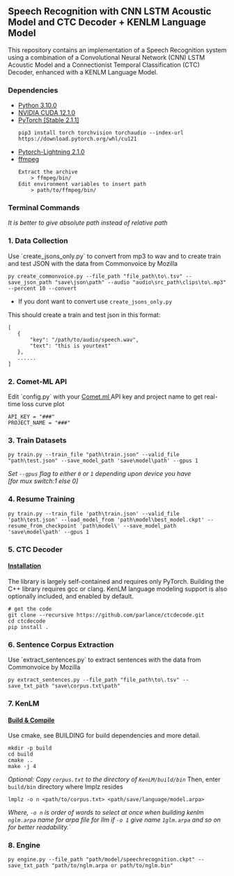 ## Speech Recognition with CNN LSTM Acoustic Model and CTC Decoder + KENLM Language Model
This repository contains an implementation of a Speech Recognition system using a combination of a Convolutional Neural Network (CNN) LSTM Acoustic Model and a Connectionist Temporal Classification (CTC) Decoder, enhanced with a KENLM Language Model.

### Dependencies
- [Python 3.10.0](https://www.python.org/downloads/release/python-3100/)
- [NVIDIA CUDA 12.1.0](https://developer.nvidia.com/cuda-12-1-0-download-archive)
- [PyTorch [Stable 2.1.1]](https://pytorch.org/)
    ```
    pip3 install torch torchvision torchaudio --index-url https://download.pytorch.org/whl/cu121
    ```
- [Pytorch-Lightning 2.1.0](https://www.pytorchlightning.ai/index.html)
- [ffmpeg](https://www.ffmpeg.org/)
    ```
    Extract the archive
        > ffmpeg/bin/
    Edit environment variables to insert path 
        > path/to/ffmpeg/bin/
    ```
### Terminal Commands
*It is better to give absolute path instead of relative path*
<h3>1. Data Collection </h3>
Use `create_jsons_only.py` to convert from mp3 to wav and to create train and test JSON with the data from Commonvoice by Mozilla </br>

```
py create_commonvoice.py --file_path "file_path\to\.tsv" --save_json_path "save\json\path" --audio "audio\src_path\clips\to\.mp3" --percent 10 --convert
```
- If you dont want to convert use `create_jsons_only.py`

This should create a train and test json in this format:
 ```
 [
    {   
        "key": "/path/to/audio/speech.wav", 
        "text": "this is yourtext"
    },
    ......
 ]
 ```
<h3>2. Comet-ML API </h3>
Edit `config.py` with your <a href='https://www.comet.com/site/'> Comet.ml </a> API key and project name to get real-time loss curve plot </br>

```
API_KEY = "###"  
PROJECT_NAME = "###" 
```

<h3>3. Train Datasets </h3>

```
py train.py --train_file "path\train.json" --valid_file "path\test.json" --save_model_path 'save\model\path' --gpus 1    
```

*Set `--gpus` flag to either `0` or `1` depending upon device you have </br>[for mux switch:1 else 0]*

<h3>4. Resume Training </h3>

```
py train.py --train_file 'path\train.json' --valid_file 'path\test.json' --load_model_from 'path\model\best_model.ckpt' --resume_from_checkpoint 'path\model\' --save_model_path 'save\model\path' --gpus 1
```

<h3>5. CTC Decoder </h3>
<h4> <a href='https://github.com/parlance/ctcdecode'> Installation </a></h4>
The library is largely self-contained and requires only PyTorch. Building the C++ library requires gcc or clang. KenLM language modeling support is also optionally included, and enabled by default.

```
# get the code
git clone --recursive https://github.com/parlance/ctcdecode.git
cd ctcdecode
pip install .
```
<h3>6. Sentence Corpus Extraction </h3>
Use `extract_sentences.py` to extract sentences with the data from Commonvoice by Mozilla </br>

```
py extract_sentences.py --file_path "file_path\to\.tsv" --save_txt_path "save\corpus.txt\path"
```

<h3>7. KenLM </h3>
<h4> <a href='https://github.com/kpu/kenlmBuild'> Build & Compile</a></h4>
Use cmake, see BUILDING for build dependencies and more detail.

```
mkdir -p build
cd build
cmake ..
make -j 4
```
*Optional: Copy `corpus.txt` to the directory of `KenLM/build/bin`*
Then, enter `build/bin` directory where lmplz resides
```
lmplz -o n <path/to/corpus.txt> <path/save/language/model.arpa>
```
*Where,
`-o n` is order of words to select at once when building kenlm
`nglm.arpa` name for arpa file for llm 
if `-o 1` give name `1glm.arpa` and so on for better readability.`*

<h3>8. Engine </h3>

```
py engine.py --file_path "path/model/speechrecognition.ckpt" --save_txt_path "path/to/nglm.arpa or path/to/nglm.bin"
```
